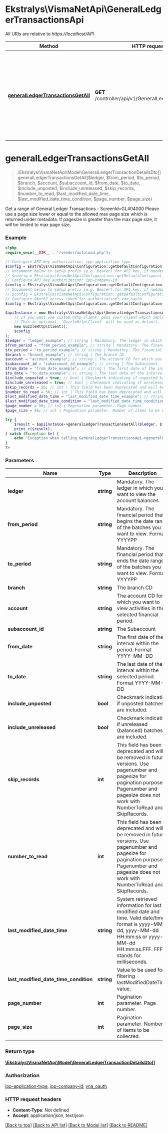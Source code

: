 # Ekstralys\VismaNetApi\GeneralLedgerTransactionsApi

All URIs are relative to *https://localhost/API*

Method | HTTP request | Description
------------- | ------------- | -------------
[**generalLedgerTransactionsGetAll**](GeneralLedgerTransactionsApi.md#generalLedgerTransactionsGetAll) | **GET** /controller/api/v1/GeneralLedgerTransactions | Get a range of General Ledger Transactions - ScreenId&#x3D;GL404000  Please use a page size lower or equal to the allowed max page size which is returned under metadata.   If pagesize is greater than the max page size, it will be limited to max page size.


# **generalLedgerTransactionsGetAll**
> \Ekstralys\VismaNetApi\Model\GeneralLedgerTransactionDetailsDto[] generalLedgerTransactionsGetAll($ledger, $from_period, $to_period, $branch, $account, $subaccount_id, $from_date, $to_date, $include_unposted, $include_unreleased, $skip_records, $number_to_read, $last_modified_date_time, $last_modified_date_time_condition, $page_number, $page_size)

Get a range of General Ledger Transactions - ScreenId=GL404000  Please use a page size lower or equal to the allowed max page size which is returned under metadata.   If pagesize is greater than the max page size, it will be limited to max page size.

### Example
```php
<?php
require_once(__DIR__ . '/vendor/autoload.php');

// Configure API key authorization: ipp-application-type
$config = Ekstralys\VismaNetApi\Configuration::getDefaultConfiguration()->setApiKey('ipp-application-type', 'YOUR_API_KEY');
// Uncomment below to setup prefix (e.g. Bearer) for API key, if needed
// $config = Ekstralys\VismaNetApi\Configuration::getDefaultConfiguration()->setApiKeyPrefix('ipp-application-type', 'Bearer');
// Configure API key authorization: ipp-company-id
$config = Ekstralys\VismaNetApi\Configuration::getDefaultConfiguration()->setApiKey('ipp-company-id', 'YOUR_API_KEY');
// Uncomment below to setup prefix (e.g. Bearer) for API key, if needed
// $config = Ekstralys\VismaNetApi\Configuration::getDefaultConfiguration()->setApiKeyPrefix('ipp-company-id', 'Bearer');
// Configure OAuth2 access token for authorization: vna_oauth
$config = Ekstralys\VismaNetApi\Configuration::getDefaultConfiguration()->setAccessToken('YOUR_ACCESS_TOKEN');

$apiInstance = new Ekstralys\VismaNetApi\Api\GeneralLedgerTransactionsApi(
    // If you want use custom http client, pass your client which implements `GuzzleHttp\ClientInterface`.
    // This is optional, `GuzzleHttp\Client` will be used as default.
    new GuzzleHttp\Client(),
    $config
);
$ledger = "ledger_example"; // string | Mandatory. The ledger in which you want to view the account balances.
$from_period = "from_period_example"; // string | Mandatory. The financial period that begins the date range of the batches you want to view. Format YYYYPP
$to_period = "to_period_example"; // string | Mandatory. The financial period that ends the date range of the batches you want to view. Format YYYYPP
$branch = "branch_example"; // string | The branch CD
$account = "account_example"; // string | The account CD for which you want to view activities in the selected financial period.
$subaccount_id = "subaccount_id_example"; // string | The Subaccount
$from_date = "from_date_example"; // string | The first date of the interval within the period. Format YYYY-MM-DD
$to_date = "to_date_example"; // string | The last date of the interval within the selected period. Format YYYY-MM-DD
$include_unposted = true; // bool | Checkmark indicating if unposted batches are included.
$include_unreleased = true; // bool | Checkmark indicating if unreleased (balanced) batches are included.
$skip_records = 56; // int | This field has been deprecated and will be removed in future versions. Use pagenumber and pagesize for pagination purposes. Pagenumber and pagesize does not work with NumberToRead and SkipRecords.
$number_to_read = 56; // int | This field has been deprecated and will be removed in future versions. Use pagenumber and pagesize for pagination purposes. Pagenumber and pagesize does not work with NumberToRead and SkipRecords.
$last_modified_date_time = "last_modified_date_time_example"; // string | System retrieved information for last modified date and time. Valid date/time format is yyyy-MM-dd, yyyy-MM-dd HH:mm:ss or yyyy-MM-dd HH:mm:ss.FFF. FFF stands for milliseconds.
$last_modified_date_time_condition = "last_modified_date_time_condition_example"; // string | Value to be used for filtering lastModifiedDateTime value.
$page_number = 56; // int | Pagination parameter. Page number.
$page_size = 56; // int | Pagination parameter. Number of items to be collected.

try {
    $result = $apiInstance->generalLedgerTransactionsGetAll($ledger, $from_period, $to_period, $branch, $account, $subaccount_id, $from_date, $to_date, $include_unposted, $include_unreleased, $skip_records, $number_to_read, $last_modified_date_time, $last_modified_date_time_condition, $page_number, $page_size);
    print_r($result);
} catch (Exception $e) {
    echo 'Exception when calling GeneralLedgerTransactionsApi->generalLedgerTransactionsGetAll: ', $e->getMessage(), PHP_EOL;
}
?>
```

### Parameters

Name | Type | Description  | Notes
------------- | ------------- | ------------- | -------------
 **ledger** | **string**| Mandatory. The ledger in which you want to view the account balances. |
 **from_period** | **string**| Mandatory. The financial period that begins the date range of the batches you want to view. Format YYYYPP |
 **to_period** | **string**| Mandatory. The financial period that ends the date range of the batches you want to view. Format YYYYPP |
 **branch** | **string**| The branch CD | [optional]
 **account** | **string**| The account CD for which you want to view activities in the selected financial period. | [optional]
 **subaccount_id** | **string**| The Subaccount | [optional]
 **from_date** | **string**| The first date of the interval within the period. Format YYYY-MM-DD | [optional]
 **to_date** | **string**| The last date of the interval within the selected period. Format YYYY-MM-DD | [optional]
 **include_unposted** | **bool**| Checkmark indicating if unposted batches are included. | [optional]
 **include_unreleased** | **bool**| Checkmark indicating if unreleased (balanced) batches are included. | [optional]
 **skip_records** | **int**| This field has been deprecated and will be removed in future versions. Use pagenumber and pagesize for pagination purposes. Pagenumber and pagesize does not work with NumberToRead and SkipRecords. | [optional]
 **number_to_read** | **int**| This field has been deprecated and will be removed in future versions. Use pagenumber and pagesize for pagination purposes. Pagenumber and pagesize does not work with NumberToRead and SkipRecords. | [optional]
 **last_modified_date_time** | **string**| System retrieved information for last modified date and time. Valid date/time format is yyyy-MM-dd, yyyy-MM-dd HH:mm:ss or yyyy-MM-dd HH:mm:ss.FFF. FFF stands for milliseconds. | [optional]
 **last_modified_date_time_condition** | **string**| Value to be used for filtering lastModifiedDateTime value. | [optional]
 **page_number** | **int**| Pagination parameter. Page number. | [optional]
 **page_size** | **int**| Pagination parameter. Number of items to be collected. | [optional]

### Return type

[**\Ekstralys\VismaNetApi\Model\GeneralLedgerTransactionDetailsDto[]**](../Model/GeneralLedgerTransactionDetailsDto.md)

### Authorization

[ipp-application-type](../../README.md#ipp-application-type), [ipp-company-id](../../README.md#ipp-company-id), [vna_oauth](../../README.md#vna_oauth)

### HTTP request headers

 - **Content-Type**: Not defined
 - **Accept**: application/json, text/json

[[Back to top]](#) [[Back to API list]](../../README.md#documentation-for-api-endpoints) [[Back to Model list]](../../README.md#documentation-for-models) [[Back to README]](../../README.md)

